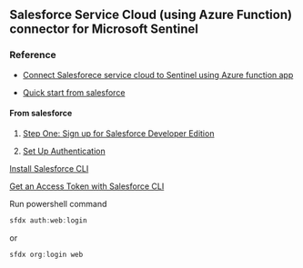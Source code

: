 ## Salesforce Service Cloud (using Azure Function) connector for Microsoft Sentinel

### Reference
* [Connect Salesforece service cloud to Sentinel using Azure function app](https://learn.microsoft.com/en-us/azure/sentinel/data-connectors/salesforce-service-cloud-using-azure-function)

* [Quick start from salesforce](https://developer.salesforce.com/docs/atlas.en-us.api_rest.meta/api_rest/quickstart.htm)

#### From salesforce
1. [Step One: Sign up for Salesforce Developer Edition](https://developer.salesforce.com/docs/atlas.en-us.api_rest.meta/api_rest/quickstart_dev_org.htm)

2. [Set Up Authentication](https://developer.salesforce.com/docs/atlas.en-us.api_rest.meta/api_rest/quickstart_oauth.htm)

[Install Salesforce CLI](https://developer.salesforce.com/docs/atlas.en-us.242.0.sfdx_setup.meta/sfdx_setup/sfdx_setup_install_cli.htm)

[Get an Access Token with Salesforce CLI](https://developer.salesforce.com/docs/atlas.en-us.api_rest.meta/api_rest/quickstart_oauth.htm)

Run powershell command
```powershell
sfdx auth:web:login
```

or

```powershell
sfdx org:login web
```
